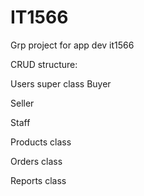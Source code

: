 # IT1566
Grp project for app dev it1566

CRUD structure:

Users super class
  Buyer

  Seller

  Staff

Products class

Orders class

Reports class
